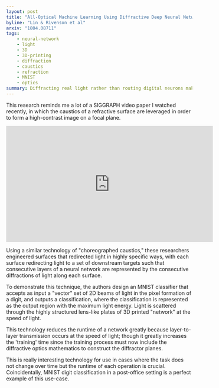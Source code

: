 ```yaml
---
layout: post
title: "All-Optical Machine Learning Using Diffractive Deep Neural Networks "
byline: "Lin & Rivenson et al"
arxiv: "1804.08711"
tags:
    - neural-network
    - light
    - 3D
    - 3D-printing
    - diffraction
    - caustics
    - refraction
    - MNIST
    - optics
summary: Diffracting real light rather than routing digital neurons makes this 3D neural network run at the speed of light.
---
```


This research reminds me a lot of a SIGGRAPH video paper I watched recently, in which the caustics of a refractive surface are leveraged in order to form a high-contrast image on a focal plane.

<iframe width="560" height="315" src="https://www.youtube.com/embed/R00IvqcI9jU?rel=0" frameborder="0" allow="autoplay; encrypted-media" allowfullscreen></iframe>

Using a similar technology of "choreographed caustics," these researchers engineered surfaces that redirected light in highly specific ways, with each surface redirecting light to a set of downstream targets such that consecutive layers of a neural network are represented by the consecutive diffractions of light along each surface.

To demonstrate this technique, the authors design an MNIST classifier that accepts as input a "vector" set of 2D beams of light in the pixel formation of a digit, and outputs a classification, where the classification is represented as the output region with the maximum light energy. Light is scattered through the highly structured lens-like plates of 3D printed "network" at the speed of light.

This technology reduces the runtime of a network greatly because layer-to-layer transmission occurs at the speed of light; though it greatly increases the 'training' time since the training process must now include the diffractive optics mathematics to construct the diffractor planes.

This is really interesting technology for use in cases where the task does not change over time but the runtime of each operation is crucial. Coincidentally, MNIST digit classification in a post-office setting is a perfect example of this use-case.
